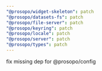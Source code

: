 ```yaml
---
"@prosopo/widget-skeleton": patch
"@prosopo/datasets-fs": patch
"@prosopo/file-server": patch
"@prosopo/keyring": patch
"@prosopo/locale": patch
"@prosopo/server": patch
"@prosopo/types": patch
---
```


fix missing dep for @prosopo/config
  